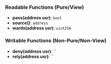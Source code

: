 ### Readable Functions (Pure/View)
- **pass(address usr)**: `bool`
- **source()**: `address`
- **wards(address usr)**: `uint256`

### Writable Functions (Non-Pure/Non-View)
- **deny(address usr)**: ``
- **rely(address usr)**: ``
